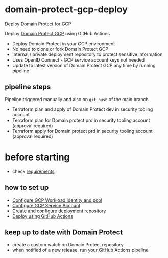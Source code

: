# domain-protect-gcp-deploy
Deploy Domain Protect for GCP

Deploy [Domain Protect GCP](https://github.com/ovotech/domain-protect-gcp) using GitHub Actions

* Deploy Domain Protect in your GCP environment
* No need to clone or fork Domain Protect GCP
* Internal / private deployment repository to protect sensitive information
* Uses OpenID Connect - GCP service account keys not needed
* Update to latest version of Domain Protect GCP any time by running pipeline

## pipeline steps
Pipeline triggered manually and also on `git push` of the main branch

* Terraform plan and apply of Domain Protect dev in security tooling account
* Terraform plan for Domain protect prd in security tooling account (approval required)
* Terraform apply for Domain protect prd in security tooling account (approval required)

# before starting
* check [requirements](https://github.com/ovotech/domain-protect-gcp)

## how to set up
* [Configure GCP Workload Identity and pool](docs/WORKLOAD.md)
* [Configure GCP Service Account](docs/SERVICE.md)
* [Create and configure deployment repository](docs/REPO.md)
* [Deploy using GitHub Actions](docs/DEPLOY.md)

## keep up to date with Domain Protect
* create a custom watch on Domain Protect repository
* when notified of a new release, run your GitHub Actions pipeline